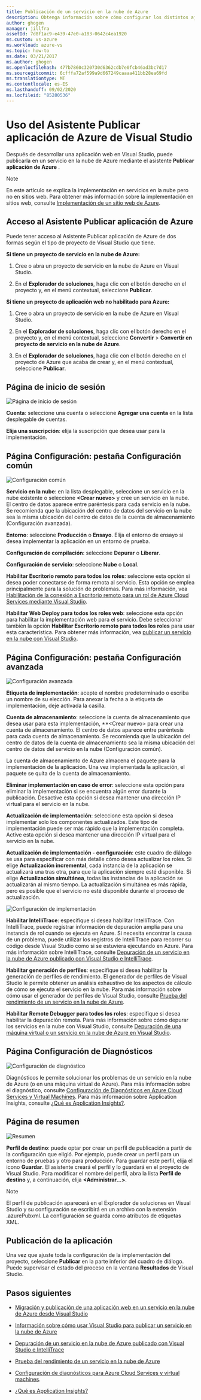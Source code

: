 ```yaml
---
title: Publicación de un servicio en la nube de Azure
description: Obtenga información sobre cómo configurar los distintos ajustes del Asistente Publicar aplicación de Azure de Visual Studio
author: ghogen
manager: jillfra
assetId: 7d8f1ac9-e439-47e0-a183-0642c4ea1920
ms.custom: vs-azure
ms.workload: azure-vs
ms.topic: how-to
ms.date: 03/21/2017
ms.author: ghogen
ms.openlocfilehash: 477b7860c320730d6362cdb7e0fcb46ad3bc7d17
ms.sourcegitcommit: 6cfffa72af599a9d667249caaaa411bb28ea69fd
ms.translationtype: MT
ms.contentlocale: es-ES
ms.lasthandoff: 09/02/2020
ms.locfileid: "85280536"
---
```

# <a name="using-the-visual-studio-publish-azure-application-wizard"></a>Uso del Asistente Publicar aplicación de Azure de Visual Studio

Después de desarrollar una aplicación web en Visual Studio, puede publicarla en un servicio en la nube de Azure mediante el asistente **Publicar aplicación de Azure** .

> [!Note]
> En este artículo se explica la implementación en servicios en la nube pero no en sitios web. Para obtener más información sobre la implementación en sitios web, consulte [Implementación de un sitio web de Azure](https://social.msdn.microsoft.com/Search/windowsazure?query=How%20to%20Deploy%20an%20Azure%20Web%20Site&Refinement=138&ac=4#refinementChanges=117&pageNumber=1&showMore=false).

## <a name="accessing-the-publish-azure-application-wizard"></a>Acceso al Asistente Publicar aplicación de Azure

Puede tener acceso al Asistente Publicar aplicación de Azure de dos formas según el tipo de proyecto de Visual Studio que tiene.

**Si tiene un proyecto de servicio en la nube de Azure:**

1. Cree o abra un proyecto de servicio en la nube de Azure en Visual Studio.

1. En el **Explorador de soluciones**, haga clic con el botón derecho en el proyecto y, en el menú contextual, seleccione **Publicar**.

**Si tiene un proyecto de aplicación web no habilitado para Azure:**

1. Cree o abra un proyecto de servicio en la nube de Azure en Visual Studio.

1. En el **Explorador de soluciones**, haga clic con el botón derecho en el proyecto y, en el menú contextual, seleccione **Convertir** > **Convertir en proyecto de servicio en la nube de Azure**.

1. En el **Explorador de soluciones**, haga clic con el botón derecho en el proyecto de Azure que acaba de crear y, en el menú contextual, seleccione **Publicar**.

## <a name="sign-in-page"></a>Página de inicio de sesión

![Página de inicio de sesión](./media/vs-azure-tools-publish-azure-application-wizard/sign-in.png)

**Cuenta**: seleccione una cuenta o seleccione **Agregar una cuenta** en la lista desplegable de cuentas.

**Elija una suscripción**: elija la suscripción que desea usar para la implementación.

## <a name="settings-page---common-settings-tab"></a>Página Configuración: pestaña Configuración común

![Configuración común](./media/vs-azure-tools-publish-azure-application-wizard/settings-common-settings.png)

**Servicio en la nube**: en la lista desplegable, seleccione un servicio en la nube existente o seleccione **&lt;Crear nuevo&gt;** y cree un servicio en la nube. El centro de datos aparece entre paréntesis para cada servicio en la nube. Se recomienda que la ubicación del centro de datos del servicio en la nube sea la misma ubicación del centro de datos de la cuenta de almacenamiento (Configuración avanzada).

**Entorno**: seleccione **Producción** o **Ensayo**. Elija el entorno de ensayo si desea implementar la aplicación en un entorno de prueba.

**Configuración de compilación**: seleccione **Depurar** o **Liberar**.

**Configuración de servicio**: seleccione **Nube** o **Local**.

**Habilitar Escritorio remoto para todos los roles**: seleccione esta opción si desea poder conectarse de forma remota al servicio. Esta opción se emplea principalmente para la solución de problemas. Para más información, vea [Habilitación de la conexión a Escritorio remoto para un rol de Azure Cloud Services mediante Visual Studio](/azure/cloud-services/cloud-services-role-enable-remote-desktop-visual-studio).

**Habilitar Web Deploy para todos los roles web**: seleccione esta opción para habilitar la implementación web para el servicio. Debe seleccionar también la opción **Habilitar Escritorio remoto para todos los roles** para usar esta característica. Para obtener más información, vea [publicar un servicio en la nube con Visual Studio](vs-azure-tools-publishing-a-cloud-service.md).

## <a name="settings-page---advanced-settings-tab"></a>Página Configuración: pestaña Configuración avanzada

![Configuración avanzada](./media/vs-azure-tools-publish-azure-application-wizard/settings-advanced-settings.png)

**Etiqueta de implementación**: acepte el nombre predeterminado o escriba un nombre de su elección. Para anexar la fecha a la etiqueta de implementación, deje activada la casilla.

**Cuenta de almacenamiento**: seleccione la cuenta de almacenamiento que desea usar para esta implementación, **&lt;Crear nuevo&gt; para crear una cuenta de almacenamiento. El centro de datos aparece entre paréntesis para cada cuenta de almacenamiento. Se recomienda que la ubicación del centro de datos de la cuenta de almacenamiento sea la misma ubicación del centro de datos del servicio en la nube (Configuración común).

La cuenta de almacenamiento de Azure almacena el paquete para la implementación de la aplicación. Una vez implementada la aplicación, el paquete se quita de la cuenta de almacenamiento.

**Eliminar implementación en caso de error**: seleccione esta opción para eliminar la implementación si se encuentra algún error durante la publicación. Desactive esta opción si desea mantener una dirección IP virtual para el servicio en la nube.

**Actualización de implementación**: seleccione esta opción si desea implementar solo los componentes actualizados. Este tipo de implementación puede ser más rápido que la implementación completa. Active esta opción si desea mantener una dirección IP virtual para el servicio en la nube.

**Actualización de implementación - configuración**: este cuadro de diálogo se usa para especificar con más detalle cómo desea actualizar los roles. Si elige **Actualización incremental**, cada instancia de la aplicación se actualizará una tras otra, para que la aplicación siempre esté disponible. Si elige **Actualización simultánea**, todas las instancias de la aplicación se actualizarán al mismo tiempo. La actualización simultánea es más rápida, pero es posible que el servicio no esté disponible durante el proceso de actualización.

![Configuración de implementación](./media/vs-azure-tools-publish-azure-application-wizard/deployment-settings.png)

**Habilitar IntelliTrace**: especifique si desea habilitar IntelliTrace. Con IntelliTrace, puede registrar información de depuración amplia para una instancia de rol cuando se ejecuta en Azure. Si necesita encontrar la causa de un problema, puede utilizar los registros de IntelliTrace para recorrer su código desde Visual Studio como si se estuviera ejecutando en Azure. Para más información sobre IntelliTrace, consulte [Depuración de un servicio en la nube de Azure publicado con Visual Studio e IntelliTrace](./vs-azure-tools-intellitrace-debug-published-cloud-services.md).

**Habilitar generación de perfiles**: especifique si desea habilitar la generación de perfiles de rendimiento. El generador de perfiles de Visual Studio le permite obtener un análisis exhaustivo de los aspectos de cálculo de cómo se ejecuta el servicio en la nube. Para más información sobre cómo usar el generador de perfiles de Visual Studio, consulte [Prueba del rendimiento de un servicio en la nube de Azure](./vs-azure-tools-performance-profiling-cloud-services.md).

**Habilitar Remote Debugger para todos los roles**: especifique si desea habilitar la depuración remota. Para más información sobre cómo depurar los servicios en la nube con Visual Studio, consulte [Depuración de una máquina virtual o un servicio en la nube de Azure en Visual Studio](./vs-azure-tools-debug-cloud-services-virtual-machines.md).

## <a name="diagnostics-settings-page"></a>Página Configuración de Diagnósticos

![Configuración de diagnóstico](./media/vs-azure-tools-publish-azure-application-wizard/diagnostic-settings.png)

Diagnósticos le permite solucionar los problemas de un servicio en la nube de Azure (o en una máquina virtual de Azure). Para más información sobre el diagnóstico, consulte [Configuración de Diagnósticos en Azure Cloud Services y Virtual Machines](./vs-azure-tools-diagnostics-for-cloud-services-and-virtual-machines.md). Para más información sobre Application Insights, consulte [¿Qué es Application Insights?](/azure/application-insights/app-insights-overview).

## <a name="summary-page"></a>Página de resumen

![Resumen](./media/vs-azure-tools-publish-azure-application-wizard/summary.png)

**Perfil de destino**: puede optar por crear un perfil de publicación a partir de la configuración que eligió. Por ejemplo, puede crear un perfil para un entorno de pruebas y otro para producción. Para guardar este perfil, elija el icono **Guardar**. El asistente creará el perfil y lo guardará en el proyecto de Visual Studio. Para modificar el nombre del perfil, abra la lista **Perfil de destino** y, a continuación, elija **&lt;Administrar…&gt;**.

   > [!Note]
   > El perfil de publicación aparecerá en el Explorador de soluciones en Visual Studio y su configuración se escribirá en un archivo con la extensión .azurePubxml. La configuración se guarda como atributos de etiquetas XML.

## <a name="publishing-your-application"></a>Publicación de la aplicación

Una vez que ajuste toda la configuración de la implementación del proyecto, seleccione **Publicar** en la parte inferior del cuadro de diálogo. Puede supervisar el estado del proceso en la ventana **Resultados** de Visual Studio.

## <a name="next-steps"></a>Pasos siguientes

- [Migración y publicación de una aplicación web en un servicio en la nube de Azure desde Visual Studio](./vs-azure-tools-migrate-publish-web-app-to-cloud-service.md)

- [Información sobre cómo usar Visual Studio para publicar un servicio en la nube de Azure](./vs-azure-tools-publishing-a-cloud-service.md)

- [Depuración de un servicio en la nube de Azure publicado con Visual Studio e IntelliTrace](./vs-azure-tools-intellitrace-debug-published-cloud-services.md)

- [Prueba del rendimiento de un servicio en la nube de Azure](./vs-azure-tools-performance-profiling-cloud-services.md)

- [Configuración de diagnósticos para Azure Cloud Services y virtual machines](./vs-azure-tools-diagnostics-for-cloud-services-and-virtual-machines.md).

- [¿Qué es Application Insights?](/azure/application-insights/app-insights-overview)